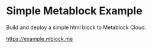 # Simple Metablock Example

Build and deploy a simple html block to Metablock Cloud.

https://example.mblock.me
